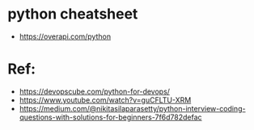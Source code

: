 
# python cheatsheet 
* https://overapi.com/python

# Ref:
* https://devopscube.com/python-for-devops/
* https://www.youtube.com/watch?v=guCFLTU-XRM
* https://medium.com/@nikitasilaparasetty/python-interview-coding-questions-with-solutions-for-beginners-7f6d782defac
